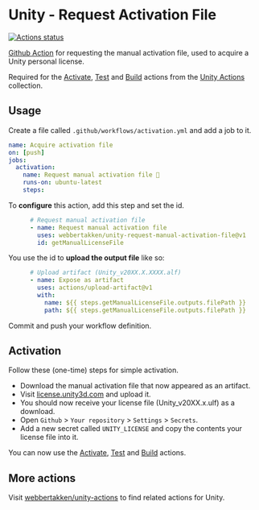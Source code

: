 # Unity - Request Activation File

[![Actions status](https://github.com/WebberTakken/unity-request-manual-activation-file/workflows/Actions%20%F0%9F%98%8E/badge.svg)](https://github.com/WebberTakken/unity-request-manual-activation-file/workflows/Actions%20%F0%9F%98%8E/badge.svg)

[Github Action](https://github.com/features/actions) for requesting the manual activation file, used to acquire a Unity personal license.

Required for the 
[Activate](https://github.com/webbertakken/unity-actions#activate),
[Test](https://github.com/webbertakken/unity-actions#test) and
[Build](https://github.com/webbertakken/unity-actions#build)
actions from the 
[Unity Actions](https://github.com/webbertakken/unity-actions) 
collection.

## Usage

Create a file called `.github/workflows/activation.yml` and add a job to it.
 
```yaml
name: Acquire activation file
on: [push]
jobs:
  activation:
    name: Request manual activation file 🔑
    runs-on: ubuntu-latest
    steps:
```

To **configure** this action, add this step and set the id.

```yaml
      # Request manual activation file
      - name: Request manual activation file
        uses: webbertakken/unity-request-manual-activation-file@v1
        id: getManualLicenseFile
```

You use the id to **upload the output file** like so:     

```yaml
      # Upload artifact (Unity_v20XX.X.XXXX.alf)
      - name: Expose as artifact
        uses: actions/upload-artifact@v1
        with:
          name: ${{ steps.getManualLicenseFile.outputs.filePath }}
          path: ${{ steps.getManualLicenseFile.outputs.filePath }}
```

Commit and push your workflow definition.

## Activation

Follow these (one-time) steps for simple activation.

- Download the manual activation file that now appeared as an artifact.
- Visit [license.unity3d.com](https://license.unity3d.com/manual) and upload it.
- You should now receive your license file (Unity_v20XX.x.ulf) as a download.
- Open `Github` > `Your repository` > `Settings` > `Secrets`.
- Add a new secret called `UNITY_LICENSE` and copy the contents your license file into it.

You can now use the 
[Activate](https://github.com/webbertakken/unity-actions#activate),
[Test](https://github.com/webbertakken/unity-actions#test) and
[Build](https://github.com/webbertakken/unity-actions#build)
actions.

## More actions

Visit 
[webbertakken/unity-actions](https://github.com/webbertakken/unity-actions) 
to find related actions for Unity.
